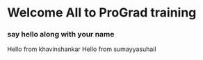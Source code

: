 # Welcome All to ProGrad training
### say hello along with your name

Hello from khavinshankar
Hello from sumayyasuhail